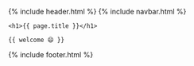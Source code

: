 {% include header.html %}
{% include navbar.html %}

    <h1>{{ page.title }}</h1>

    {{ welcome 😄 }}

{% include footer.html %}

